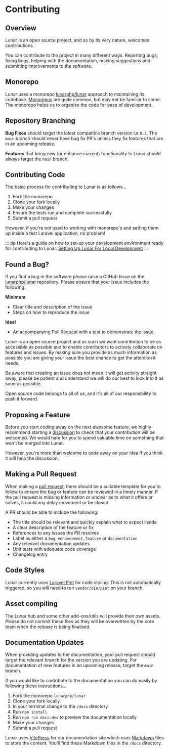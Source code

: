 # Contributing

## Overview

Lunar is an open source project, and so by its very nature, welcomes contributions.

You can contribute to the project in many different ways. Reporting bugs, fixing bugs, helping with the documentation, making suggestions and submitting improvements to the software.

## Monorepo

Lunar uses a monorepo [lunarphp/lunar](https://github.com/lunarphp/lunar) approach to maintaining its codebase. [Monorepos](https://en.wikipedia.org/wiki/Monorepo) are quite common, but may not be familiar to some. The monorepo helps us to organise the code for ease of development.

## Repository Branching

**Bug Fixes** should target the latest compatible branch version i.e `0.3`. The `main` branch should never have bug fix PR's unless they fix features that are in an upcoming release.

**Features** that bring new (or enhance current) functionality to Lunar should always target the `main` branch.

## Contributing Code

The basic process for contributing to Lunar is as follows...

1. Fork the monorepo
2. Clone your fork locally
3. Make your changes
4. Ensure the tests run and complete successfully
5. Submit a pull request

However, if you're not used to working with monorepo's and setting them up inside a test Laravel application, no problem!

::: tip
Here's a guide on how to set-up your development environment ready for contributing to Lunar.
[Setting Up Lunar For Local Development](/core/local-development)
:::

## Found a Bug?

If you find a bug in the software please raise a GitHub Issue on the [lunarphp/lunar](https://github.com/lunarphp/lunar/issues) repository. Please ensure that your issue includes the following:

**Minimum**

- Clear title and description of the issue
- Steps on how to reproduce the issue

**Ideal**

- An accompanying Pull Request with a test to demonstrate the issue.

Lunar is an open source project and as such we want contribution to be as accessible as possible and to enable contributors to actively collaborate on features and issues. By making sure you provide as much information as possible you are giving your issue the best chance to get the attention it needs.

Be aware that creating an issue does not mean it will get activity straight away, please be patient and understand we will do our best to look into it as soon as possible.

Open source code belongs to all of us, and it's all of our responsibility to push it forward.

## Proposing a Feature

Before you start coding away on the next awesome feature, we highly recommend starting a [discussion](https://github.com/lunarphp/lunar/discussions) to check that your contribution will be welcomed. We would hate for you to spend valuable time on something that won't be merged into Lunar.

However, you're more than welcome to code away on your idea if you think it will help the discussion.

## Making a Pull Request

When making a [pull request](https://help.github.com/en/github/collaborating-with-issues-and-pull-requests/creating-a-pull-request), there should be a suitable template for you to follow to ensure the bug or feature can be reviewed in a timely manner.
If the pull request is missing information or unclear as to what it offers or solves, it could any delay movement or be closed.

A PR should be able to include the following:

- The title should be relevant and quickly explain what to expect inside
- A clear description of the feature or fix
- References to any issues the PR resolves
- Label as either a `bug`, `enhancement`, `feature` or `documentation`
- Any relevant documentation updates
- Unit tests with adequate code coverage
- Changelog entry

## Code Styles

Lunar currently uses [Laravel Pint](https://laravel.com/docs/9.x/pint) for code styling. This is not automatically triggered, so you will need to run `vendor/bin/pint` on your branch.

## Asset compiling

The Lunar hub and some other add-ons/utils will provide their own assets. Please do not commit these files as they will be overwritten by the core team when the release is being finalised.

## Documentation Updates

When providing updates to the documentation, your pull request should target the relevant branch for the version you are updating. For documentation of new features in an upcoming release, target the `main` branch.

If you would like to contribute to the documentation you can do easily by following these instructions...

1. Fork the monorepo `lunarphp/lunar`
2. Clone your fork locally
3. In your terminal change to the `/docs` directory
4. Run `npm install`
5. Run `npm run docs:dev` to preview the documentation locally
6. Make your changes
7. Submit a pull request

Lunar uses [VitePress](https://vitepress.dev/) for our documentation site which uses [Markdown](https://www.markdownguide.org/basic-syntax/) files to store the content. You'll find these Markdown files in the `/docs` directory.
